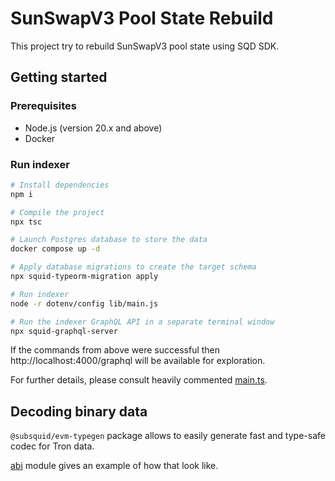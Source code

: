 # SunSwapV3 Pool State Rebuild

This project try to rebuild SunSwapV3 pool state using SQD SDK.

## Getting started

### Prerequisites

* Node.js (version 20.x and above)
* Docker

### Run indexer

```bash
# Install dependencies
npm i

# Compile the project
npx tsc

# Launch Postgres database to store the data
docker compose up -d

# Apply database migrations to create the target schema
npx squid-typeorm-migration apply

# Run indexer
node -r dotenv/config lib/main.js

# Run the indexer GraphQL API in a separate terminal window
npx squid-graphql-server
```

If the commands from above were successful then http://localhost:4000/graphql will be available for exploration.

For further details, please consult heavily commented [main.ts](./src/main.ts).

## Decoding binary data

`@subsquid/evm-typegen` package allows to easily generate fast and type-safe codec for Tron data.

[abi](./src/abi) module gives an example of how that look like.
